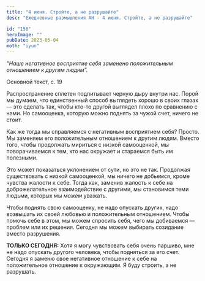 ```yaml
---
title: "4 июня. Стройте, а не разрушайте"
desc: "Ежедневные размышления АН - 4 июня. Стройте, а не разрушайте"

id: "156"
heroImage: ""
pubDate: 2023-05-04
moth: "iyun"
---
```


_“Наше негативное восприятие себя заменено положительным отношением к другим
людям”._

Основной текст, с. 19

Распространение сплетен подпитывает черную дыру внутри нас. Порой мы думаем,
что единственный способ выглядеть хорошо в своих глазах — это сделать так,
чтобы кто-то другой выглядел плохо по сравнению с нами. Но самооценка, которую
можно поднять за чужой счет, ничего не стоит.

Как же тогда мы справляемся с негативным восприятием себя? Просто. Мы заменяем
его положительным отношением к другим людям. Вместо того, чтобы продолжать
мириться с низкой самооценкой, мы поворачиваемся к тем, кто нас окружает и
стараемся быть им полезными.

Это может показаться уклонением от сути, но это не так. Продолжая существовать
с низкой самооценкой, мы ничего не добьемся, кроме чувства жалости к себе.
Тогда как, заменив жалость к себе на доброжелательное взаимодействие с
другими, мы становимся теми людьми, которых мы _можем_ уважать.

Чтобы поднять свою самооценку, не надо опускать других, надо возвышать их
своей любовью и положительным отношением. Чтобы помочь себе в этом, мы можем
спросить себя, чего мы добиваемся — проблем или их решения. Сегодня мы можем
выбирать созидание вместо разрушения.

**ТОЛЬКО СЕГОДНЯ:** Хотя я могу чувствовать себя очень паршиво, мне не надо
опускать другого человека, чтобы подняться за его счет. Сегодня я заменю свое
негативное отношение к себе на положительное отношение к окружающим. Я буду
строить, а не разрушать.
